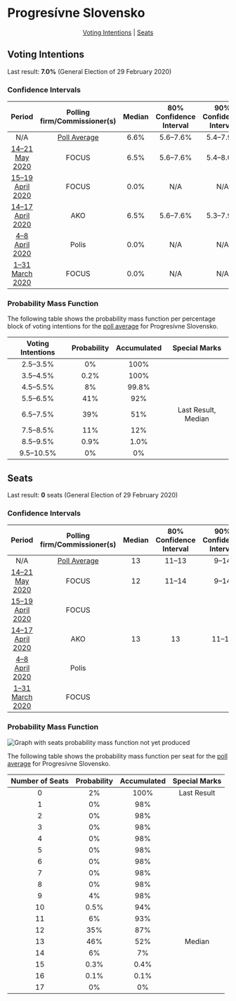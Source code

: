 # Progresívne Slovensko

<p align="center"><a href="#voting-intentions">Voting Intentions</a> | <a href="#seats">Seats</a></p>

## Voting Intentions

Last result: **7.0%** (General Election of 29 February 2020)

### Confidence Intervals

| Period     | Polling firm/Commissioner(s) | Median | 80% Confidence Interval | 90% Confidence Interval | 95% Confidence Interval | 99% Confidence Interval |
|:----------:|:----------------:|:-----------:|:-----------------------:|:-----------------------:|:-----------------------:|:-----------------------:|
| N/A | [Poll Average](average.html) | 6.6% | 5.6–7.6% | 5.4–7.9% | 5.1–8.2% | 4.7–8.8% |
| [14–21 May 2020](2020-05-21-FOCUS.html) | FOCUS | 6.5% | 5.6–7.6% | 5.4–8.0% | 5.2–8.2% | 4.8–8.8% |
| [15–19 April 2020](2020-04-19-FOCUS.html) | FOCUS | 0.0% | N/A | N/A | N/A | N/A |
| [14–17 April 2020](2020-04-17-AKO.html) | AKO | 6.5% | 5.6–7.6% | 5.3–7.9% | 5.1–8.2% | 4.7–8.8% |
| [4–8 April 2020](2020-04-08-Polis.html) | Polis | 0.0% | N/A | N/A | N/A | N/A |
| [1–31 March 2020](2020-03-31-FOCUS.html) | FOCUS | 0.0% | N/A | N/A | N/A | N/A |

### Probability Mass Function

The following table shows the probability mass function per percentage block of voting intentions for the [poll average](average.html) for Progresívne Slovensko.

| Voting Intentions | Probability | Accumulated | Special Marks |
|:-----------------:|:-----------:|:-----------:|:-------------:|
| 2.5–3.5% | 0% | 100% |  |
| 3.5–4.5% | 0.2% | 100% |  |
| 4.5–5.5% | 8% | 99.8% |  |
| 5.5–6.5% | 41% | 92% |  |
| 6.5–7.5% | 39% | 51% | Last Result, Median |
| 7.5–8.5% | 11% | 12% |  |
| 8.5–9.5% | 0.9% | 1.0% |  |
| 9.5–10.5% | 0% | 0% |  |


## Seats

Last result: **0** seats (General Election of 29 February 2020)

### Confidence Intervals

| Period     | Polling firm/Commissioner(s) | Median | 80% Confidence Interval | 90% Confidence Interval | 95% Confidence Interval | 99% Confidence Interval |
|:----------:|:----------------:|:------:|:-----------------------:|:-----------------------:|:-----------------------:|:-----------------------:|
| N/A | [Poll Average](average.html) | 13 | 11–13 | 9–14 | 9–14 | 0–14 |
| [14–21 May 2020](2020-05-21-FOCUS.html) | FOCUS | 12 | 11–14 | 9–14 | 9–14 | 0–15 |
| [15–19 April 2020](2020-04-19-FOCUS.html) | FOCUS |  |  |  |  |  |
| [14–17 April 2020](2020-04-17-AKO.html) | AKO | 13 | 13 | 11–13 | 0–13 | 0–14 |
| [4–8 April 2020](2020-04-08-Polis.html) | Polis |  |  |  |  |  |
| [1–31 March 2020](2020-03-31-FOCUS.html) | FOCUS |  |  |  |  |  |

### Probability Mass Function

![Graph with seats probability mass function not yet produced](average-seats-pmf-progresívneslovensko.png "Seats Probability Mass Function")

The following table shows the probability mass function per seat for the [poll average](average.html) for Progresívne Slovensko.

| Number of Seats | Probability | Accumulated | Special Marks |
|:---------------:|:-----------:|:-----------:|:-------------:|
| 0 | 2% | 100% | Last Result |
| 1 | 0% | 98% |  |
| 2 | 0% | 98% |  |
| 3 | 0% | 98% |  |
| 4 | 0% | 98% |  |
| 5 | 0% | 98% |  |
| 6 | 0% | 98% |  |
| 7 | 0% | 98% |  |
| 8 | 0% | 98% |  |
| 9 | 4% | 98% |  |
| 10 | 0.5% | 94% |  |
| 11 | 6% | 93% |  |
| 12 | 35% | 87% |  |
| 13 | 46% | 52% | Median |
| 14 | 6% | 7% |  |
| 15 | 0.3% | 0.4% |  |
| 16 | 0.1% | 0.1% |  |
| 17 | 0% | 0% |  |


